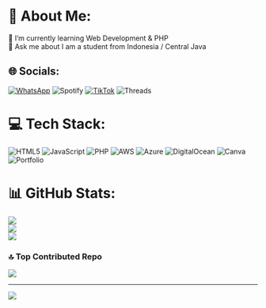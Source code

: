 # 💫 About Me:
🌱 I’m currently learning Web Development & PHP<br>💬 Ask me about I am a student from Indonesia / Central Java


## 🌐 Socials:
[![WhatsApp](https://img.shields.io/badge/WhatsApp-25D366?style=for-the-badge&logo=whatsapp&logoColor=white)](https://wa.me/6285742489245) ![Spotify](https://img.shields.io/badge/Spotify-1ED760?style=for-the-badge&logo=spotify&logoColor=white) [![TikTok](https://img.shields.io/badge/TikTok-%23000000.svg?style=for-the-badge&logo=TikTok&logoColor=white)](https://tiktok.com/@tangzaja) ![Threads](https://img.shields.io/badge/Threads-000000?style=for-the-badge&logo=Threads&logoColor=white)

# 💻 Tech Stack:
![HTML5](https://img.shields.io/badge/html5-%23E34F26.svg?style=flat-square&logo=html5&logoColor=white) ![JavaScript](https://img.shields.io/badge/javascript-%23323330.svg?style=flat-square&logo=javascript&logoColor=%23F7DF1E) ![PHP](https://img.shields.io/badge/php-%23777BB4.svg?style=flat-square&logo=php&logoColor=white) ![AWS](https://img.shields.io/badge/AWS-%23FF9900.svg?style=flat-square&logo=amazon-aws&logoColor=white) ![Azure](https://img.shields.io/badge/azure-%230072C6.svg?style=flat-square&logo=azure-devops&logoColor=white) ![DigitalOcean](https://img.shields.io/badge/DigitalOcean-%230167ff.svg?style=flat-square&logo=digitalOcean&logoColor=white) ![Canva](https://img.shields.io/badge/Canva-%2300C4CC.svg?style=flat-square&logo=Canva&logoColor=white) ![Portfolio](https://img.shields.io/badge/Portfolio-%23000000.svg?style=flat-square&logo=firefox&logoColor=#FF7139)
# 📊 GitHub Stats:
![](https://github-readme-stats.vercel.app/api?username=ItzHengkerAjlh&theme=dark&hide_border=true&include_all_commits=false&count_private=false)<br/>
![](https://github-readme-streak-stats.herokuapp.com/?user=ItzHengkerAjlh&theme=dark&hide_border=true)<br/>
![](https://github-readme-stats.vercel.app/api/top-langs/?username=ItzHengkerAjlh&theme=dark&hide_border=true&include_all_commits=false&count_private=false&layout=compact)

### 🔝 Top Contributed Repo
![](https://github-contributor-stats.vercel.app/api?username=ItzHengkerAjlh&limit=5&theme=dark&combine_all_yearly_contributions=true)

---
[![](https://visitcount.itsvg.in/api?id=ItzHengkerAjlh&icon=9&color=12)](https://visitcount.itsvg.in)
